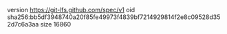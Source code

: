 version https://git-lfs.github.com/spec/v1
oid sha256:bb5df3948740a20f85fe49973f4839bf7214929814f2e8c09528d352d7c6a3aa
size 16860
